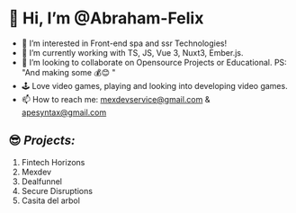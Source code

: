 # 👋 Hi, I’m @Abraham-Felix
- 👀 I’m interested in Front-end spa and ssr Technologies!
- 🌱 I’m currently working with TS, JS, Vue 3, Nuxt3, Ember.js.
- 💞️ I’m looking to collaborate on Opensource Projects or Educational. PS: "And making some 💰😊 " 
- 🕹  Love video games, playing and looking into developing video games.
- 📫 How to reach me: mexdevservice@gmail.com & apesyntax@gmail.com
## 😎 *Projects:* 
1. Fintech Horizons
2. Mexdev 
3. Dealfunnel 
4. Secure Disruptions
5. Casita del arbol

<!---
Abraham-Felix/Abraham-Felix is a ✨ special ✨ repository because its `README.md` (this file) appears on your GitHub profile.
You can click the Preview link to take a look at your changes.
--->

